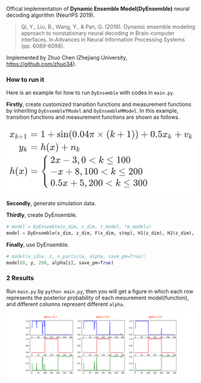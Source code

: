 Offical implementation of **Dynamic Ensemble Model(DyEnsemble)** neural decoding algorithm (NeurIPS 2019). 

> Qi, Y., Liu, B., Wang, Y., & Pan, G. (2019). Dynamic ensemble modeling approach to nonstationary neural decoding in Brain-computer interfaces. In Advances in Neural Information Processing Systems (pp. 6089-6098).

Implemented by Zhuo Chen (Zhejiang University, https://github.com/zhuo34).

### How to run it

Here is an example for how to run `DyEnsemble` with codes in `main.py`.

**Firstly**, create customized transition functions and measurement functions by inheriting `DyEnsembleTModel` and `DyEnsembleMModel`. In this example, transition functions and measurement functions are shown as follows.

![equations](./docs/img/eq.png)

**Secondly**, generate simulation data.

**Thirdly**, create DyEnsemble.

```python
# model = DyEnsemble(x_dim, z_dim, t_model, *m_models)
model = DyEnsemble(x_dim, z_dim, F(x_dim, step), H1(z_dim), H2(z_dim), H3(z_dim))
```

**Finally**, use DyEnsemble.

```python
# model(x_idle, z, n_particle, alpha, save_pm=True):
model(0, y, 200, alpha[i], save_pm=True)
```

### 2 Results

Run `main.py` by `python main.py`, then you will get a figure in which each row represents the posterior probability of each mesurement model(function), and different columns represent different `alpha`.

![results](./docs/img/res.png)

